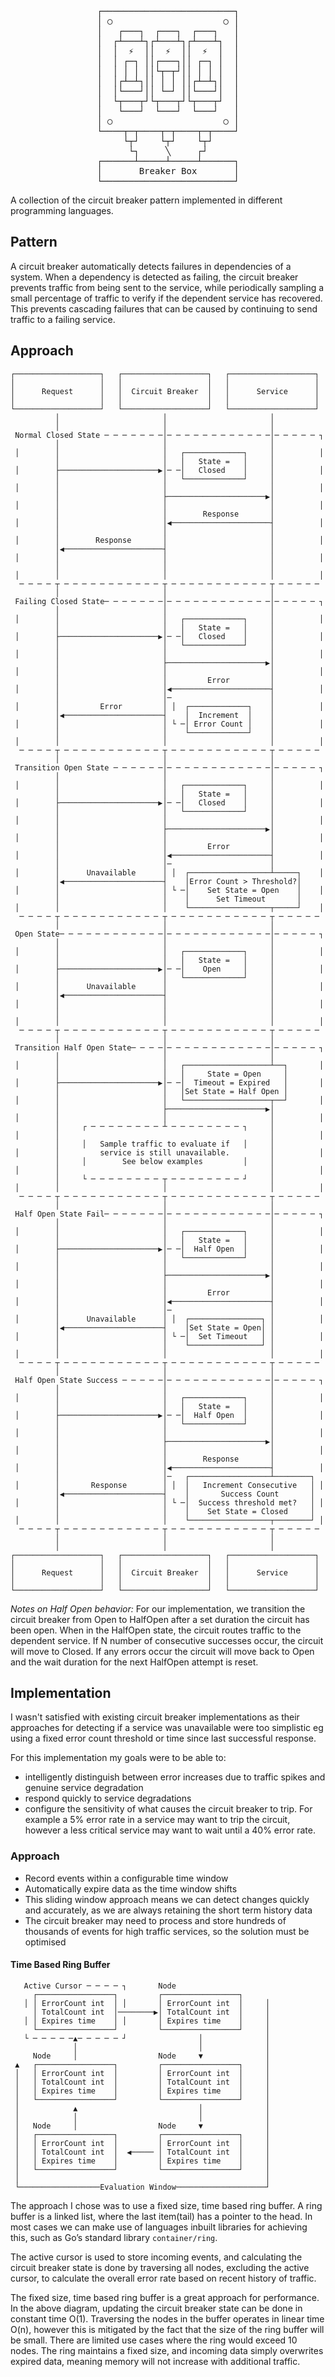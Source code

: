 <pre align="center" aria-label="Breaker Box">
┌─────────────────────────┐
│ ○                     ○ │
│   ┌───┐  ┌───┐  ┌───┐   │
│  ┌┴───┴┐┌┴───┴┐┌┴───┴┐  │
│  │  ⚡  ││  ⚡  ││  ⚡  │  │
│  │ ┌─┐ ││┌───┐││ ┌─┐ │  │
│  │ │ │ ││└┬─┬┘││ │ │ │  │
│  │┌┴─┴┐││ │ │ ││┌┴─┴┐│  │
│  │└───┘││ └─┘ ││└───┘│  │
│  └┬───┬┘└┬───┬┘└┬───┬┘  │
│   └───┘  └───┘  └───┘   │
│ ○                     ○ │
└────┬─┬────┬─┬────┬─┬────┘
     └┬┘    └┬┘    └┬┘     
      └┐     ╲     ┌┘      
┌──────┴─────┴─────┴──────┐
│       Breaker Box       │
└─────────────────────────┘
</pre>

A collection of the circuit breaker pattern implemented in different programming languages.

## Pattern

A circuit breaker automatically detects failures in dependencies of a system. When a dependency is detected as failing, the circuit breaker prevents traffic from being sent to the service, while periodically sampling a small percentage of traffic to verify if the dependent service has recovered. This prevents cascading failures that can be caused by continuing to send traffic to a failing service.

## Approach
                                                                          
                                                                          
    ┌───────────────────┐   ┌───────────────────┐   ┌───────────────────┐ 
    │                   │   │                   │   │                   │ 
    │      Request      │   │  Circuit Breaker  │   │      Service      │ 
    │                   │   │                   │   │                   │ 
    └───────────────────┘   └───────────────────┘   └───────────────────┘ 
              │                       │                       │           
              │                       │                       │           
     Normal Closed State ─ ─ ─ ─ ─ ─ ─│─ ─ ─ ─ ─ ─ ─ ─ ─ ─ ─ ─│─ ─ ─ ─ ─ ┐
              │                       │                       │           
     │        │                       │   ┌─────────────┐     │          │
              │                       │   │   State =   │     │           
     │        ├──────────────────────▶│─ ─│   Closed    │     │          │
              │                       │   └─────────────┘     │           
     │        │                       │                       │          │
              │                       ├──────────────────────▶│           
     │        │                       │                       │          │
              │                       │        Response       │           
     │        │                       │◀──────────────────────┤          │
              │                       │                       │           
     │        │        Response       │                       │          │
              │◀──────────────────────┤                       │           
     │        │                       │                       │          │
              │                       │                       │           
     │        │                       │                       │          │
      ─ ─ ─ ─ ┬ ─ ─ ─ ─ ─ ─ ─ ─ ─ ─ ─ ┬ ─ ─ ─ ─ ─ ─ ─ ─ ─ ─ ─ ┬ ─ ─ ─ ─ ─ 
              │                       │                       │           
     Failing Closed State─ ─ ─ ─ ─ ─ ─│─ ─ ─ ─ ─ ─ ─ ─ ─ ─ ─ ─│─ ─ ─ ─ ─ ┐
              │                       │                       │           
     │        │                       │   ┌─────────────┐     │          │
              │                       │   │   State =   │     │           
     │        ├──────────────────────▶│─ ─│   Closed    │     │          │
              │                       │   └─────────────┘     │           
     │        │                       │                       │          │
              │                       ├──────────────────────▶│           
     │        │                       │                       │          │
              │                       │         Error         │           
     │        │                       │◀──────────────────────┤          │
              │                       │─                      │           
     │        │         Error         │ │  ┌─────────────┐    │          │
              │◀──────────────────────┤    │  Increment  │    │           
     │        │                       │ └ ─│ Error Count │    │          │
              │                       │    └─────────────┘    │           
     │        │                       │                       │          │
      ─ ─ ─ ─ ┬ ─ ─ ─ ─ ─ ─ ─ ─ ─ ─ ─ ┬ ─ ─ ─ ─ ─ ─ ─ ─ ─ ─ ─ ┬ ─ ─ ─ ─ ─ 
              │                       │                       │           
     Transition Open State ─ ─ ─ ─ ─ ─│─ ─ ─ ─ ─ ─ ─ ─ ─ ─ ─ ─│─ ─ ─ ─ ─ ┐
              │                       │                       │           
     │        │                       │   ┌─────────────┐     │          │
              │                       │   │   State =   │     │           
     │        ├──────────────────────▶│─ ─│   Closed    │     │          │
              │                       │   └─────────────┘     │           
     │        │                       │                       │          │
              │                       ├──────────────────────▶│           
     │        │                       │                       │          │
              │                       │         Error         │           
     │        │                       │◀──────────────────────┤          │
              │                       │─                      │           
     │        │      Unavailable      │ │  ┌──────────────────┴─────┐    │
              │◀──────────────────────┤    │Error Count > Threshold?│     
     │        │                       │ └ ─│    Set State = Open    │    │
              │                       │    │      Set Timeout       │     
     │        │                       │    └──────────────────┬─────┘    │
      ─ ─ ─ ─ ┬ ─ ─ ─ ─ ─ ─ ─ ─ ─ ─ ─ ┬ ─ ─ ─ ─ ─ ─ ─ ─ ─ ─ ─ ┬ ─ ─ ─ ─ ─ 
              │                       │                       │           
     Open State─ ─ ─ ─ ─ ─ ─ ─ ─ ─ ─ ─│─ ─ ─ ─ ─ ─ ─ ─ ─ ─ ─ ─│─ ─ ─ ─ ─ ┐
              │                       │                       │           
     │        │                       │   ┌─────────────┐     │          │
              │                       │   │   State =   │     │           
     │        ├──────────────────────▶│─ ─│    Open     │     │          │
              │                       │   └─────────────┘     │           
     │        │      Unavailable      │                       │          │
              │◀──────────────────────┤                       │           
     │        │                       │                       │          │
              │                       │                       │           
     │        │                       │                       │          │
      ─ ─ ─ ─ ┬ ─ ─ ─ ─ ─ ─ ─ ─ ─ ─ ─ ┬ ─ ─ ─ ─ ─ ─ ─ ─ ─ ─ ─ ┬ ─ ─ ─ ─ ─ 
              │                       │                       │           
     Transition Half Open State─ ─ ─ ─│─ ─ ─ ─ ─ ─ ─ ─ ─ ─ ─ ─│─ ─ ─ ─ ─ ┐
              │                       │                       │           
     │        │                       │   ┌───────────────────┴──┐       │
              │                       │   │     State = Open     │        
     │        ├──────────────────────▶│─ ─│  Timeout = Expired   │       │
              │                       │   │Set State = Half Open │        
     │        │                       │   └───────────────────┬──┘       │
              │                       ├──────────────────────▶│           
     │        │                       │                       │          │
              │     ┌ ─ ─ ─ ─ ─ ─ ─ ─ ┴ ─ ─ ─ ─ ─ ─ ─ ─ ┐     │           
     │        │                                               │          │
              │     │   Sample traffic to evaluate if   │     │           
     │        │         service is still unavailable.         │          │
              │     │        See below examples         │     │           
     │        │                                               │          │
              │     └ ─ ─ ─ ─ ─ ─ ─ ─ ┬ ─ ─ ─ ─ ─ ─ ─ ─ ┘     │           
     │        │                       │                       │          │
      ─ ─ ─ ─ ┬ ─ ─ ─ ─ ─ ─ ─ ─ ─ ─ ─ ┬ ─ ─ ─ ─ ─ ─ ─ ─ ─ ─ ─ ┬ ─ ─ ─ ─ ─ 
              │                       │                       │           
     Half Open State Fail─ ─ ─ ─ ─ ─ ─│─ ─ ─ ─ ─ ─ ─ ─ ─ ─ ─ ─│─ ─ ─ ─ ─ ┐
              │                       │                       │           
     │        │                       │   ┌─────────────┐     │          │
              │                       │   │   State =   │     │           
     │        ├──────────────────────▶│─ ─│  Half Open  │     │          │
              │                       │   └─────────────┘     │           
     │        │                       │                       │          │
              │                       ├──────────────────────▶│           
     │        │                       │                       │          │
              │                       │         Error         │           
     │        │                       │◀──────────────────────┤          │
              │                       │─                      │           
     │        │      Unavailable      │ │  ┌────────────────┐ │          │
              │◀──────────────────────┤    │Set State = Open│ │           
     │        │                       │ └ ─│  Set Timeout   │ │          │
              │                       │    └────────────────┘ │           
     │        │                       │                       │          │
      ─ ─ ─ ─ ┬ ─ ─ ─ ─ ─ ─ ─ ─ ─ ─ ─ ┬ ─ ─ ─ ─ ─ ─ ─ ─ ─ ─ ─ ┬ ─ ─ ─ ─ ─ 
              │                       │                       │           
     Half Open State Success ─ ─ ─ ─ ─│─ ─ ─ ─ ─ ─ ─ ─ ─ ─ ─ ─│─ ─ ─ ─ ─ ┐
              │                       │                       │           
     │        │                       │   ┌─────────────┐     │          │
              │                       │   │   State =   │     │           
     │        ├──────────────────────▶│─ ─│  Half Open  │     │          │
              │                       │   └─────────────┘     │           
     │        │                       │                       │          │
              │                       ├──────────────────────▶│           
     │        │                       │                       │          │
              │                       │        Response       │           
     │        │                       │◀──────────────────────┤          │
              │                       │─   ┌──────────────────┴────────┐  
     │        │       Response        │ │  │   Increment Consecutive   │ │
              │◀──────────────────────┤    │       Success Count       │  
     │        │                       │ └ ─│  Success threshold met?   │ │
              │                       │    │    Set State = Closed     │  
     │        │                       │    └──────────────────┬────────┘ │
      ─ ─ ─ ─ ┬ ─ ─ ─ ─ ─ ─ ─ ─ ─ ─ ─ ┬ ─ ─ ─ ─ ─ ─ ─ ─ ─ ─ ─ ┬ ─ ─ ─ ─ ─ 
              │                       │                       │           
              │                       │                       │           
    ┌───────────────────┐   ┌───────────────────┐   ┌───────────────────┐ 
    │                   │   │                   │   │                   │ 
    │      Request      │   │  Circuit Breaker  │   │      Service      │ 
    │                   │   │                   │   │                   │ 
    └───────────────────┘   └───────────────────┘   └───────────────────┘ 

*Notes on Half Open behavior:* For our implementation, we transition the circuit breaker from Open to HalfOpen after a set duration the circuit has been open. When in the HalfOpen state, the circuit routes traffic to the dependent service. If N number of consecutive successes occur, the circuit will move to Closed. If any errors occur the circuit will move back to Open and the wait duration for the next HalfOpen attempt is reset.

## Implementation

I wasn't satisfied with existing circuit breaker implementations as their approaches for detecting if a service was unavailable were too simplistic eg using a fixed error count threshold or time since last successful response.

For this implementation my goals were to be able to:
- intelligently distinguish between error increases due to traffic spikes and genuine service degradation
- respond quickly to service degradations
- configure the sensitivity of what causes the circuit breaker to trip. For example a 5% error rate in a service may want to trip the circuit, however a less critical service may want to wait until a 40% error rate.

### Approach

- Record events within a configurable time window
- Automatically expire data as the time window shifts
- This sliding window approach means we can detect changes quickly and accurately, as we are always retaining the short term history data
- The circuit breaker may need to process and store hundreds of thousands of events for high traffic services, so the solution must be optimised

#### Time Based Ring Buffer

                                                              
       Active Cursor ─ ─ ─ ─ ┐       Node                     
         ┌─────────────────┐         ┌─────────────────┐      
       │ │ ErrorCount int  │ │       │ ErrorCount int  │     │
         │ TotalCount int  │────────▶│ TotalCount int  │     │
       │ │ Expires time    │ │       │ Expires time    │     │
         └─────────────────┘         └─────────────────┘     │
       └ ─ ─ ─ ─ ─▲─ ─ ─ ─ ─ ┘                │              │
                  │                           │              │
         Node     │                  Node     ▼              │
     ▲   ┌─────────────────┐         ┌─────────────────┐     │
     │   │ ErrorCount int  │         │ ErrorCount int  │     │
     │   │ TotalCount int  │         │ TotalCount int  │     │
     │   │ Expires time    │         │ Expires time    │     │
     │   └─────────────────┘         └─────────────────┘     │
     │            ▲                           │              │
     │            │                           │              │
     │   Node     │                  Node     ▼              │
     │   ┌─────────────────┐         ┌─────────────────┐     │
     │   │ ErrorCount int  │         │ ErrorCount int  │     │
     │   │ TotalCount int  │  ◀───── │ TotalCount int  │     │
     │   │ Expires time    │         │ Expires time    │     │
     │   └─────────────────┘         └─────────────────┘     │
     │                                                       │
     └──────────────────Evaluation Window────────────────────┘
                                                              

The approach I chose was to use a fixed size, time based ring buffer. A ring buffer is a linked list, where the last item(tail) has a pointer to the head. In most cases we can make use of languages inbuilt libraries for achieving this, such as Go’s standard library `container/ring`.

The active cursor is used to store incoming events, and calculating the circuit breaker state is done by traversing all nodes, excluding the active cursor, to calculate the overall error rate based on recent history of traffic.

The fixed size, time based ring buffer is a great approach for performance. In the above diagram, updating the circuit breaker state can be done in constant time O(1). Traversing the nodes in the buffer operates in linear time O(n), however this is mitigated by the fact that the size of the ring buffer will be small. There are limited use cases where the ring would exceed 10 nodes. The ring maintains a fixed size, and incoming data simply overwrites expired data, meaning memory will not increase with additional traffic.
